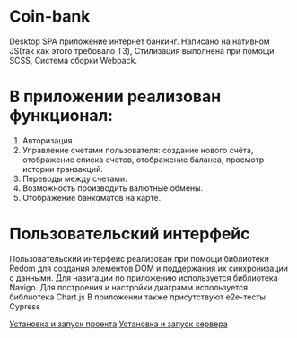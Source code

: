 # Coin-bank

Desktop SPA приложение интернет банкинг.
Написано на нативном JS(так как этого требовало ТЗ),
Стилизация выполнена при помощи SCSS,
Система сборки Webpack.

# В приложении реализован функционал:

1. Авторизация.
2. Управление счетами пользователя: создание
   нового счёта, отображение списка
   счетов, отображение баланса, просмотр истории
   транзакций.
3. Переводы между счетами.
4. Возможность производить валютные обмены.
5. Отображение банкоматов на карте.

# Пользовательский интерфейс

Пользовательский интерфейс реализован при помощи
библиотеки Redom для создания элементов DOM
и поддержания их синхронизации с данными.
Для навигации по приложению используется библиотека
Navigo.
Для построения и настройки диаграмм используется
библиотека Chart.js
В приложении также присутствуют e2e-тесты Cypress

 [Установка и запуск проекта](frontend/README.md)
 [Установка и запуск сервера](server/README.md)

